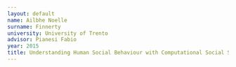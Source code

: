 ```yaml
---
layout: default 
name: Ailbhe Noelle
surname: Finnerty
university: University of Trento
advisor: Pianesi Fabio
year: 2015
title: Understanding Human Social Behaviour with Computational Social Science
---
```

